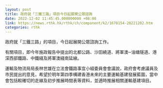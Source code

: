 ```yaml
---
layout: post
title: 政府就「三鐵三路」項目今日起展開公眾諮詢
date: 2022-12-02 11:45:45.000000000 +08:00
link: https://news.rthk.hk/rthk/ch/component/k2/1678154-20221202.htm
categories: rthk
---
```


政府就「三鐵三路」的項目，今日起展開公眾諮詢工作。

有關項目，即今年施政報告中提出的北都公路、沙田繞道、將軍澳─油塘隧道、港深西部鐵路、中鐵綫及將軍澳綫南延線。

運輸及物流局局長林世雄在立法會鐵路事宜小組委員會會議說，政府會考慮議員及市民提出的意見，希望於明年第四季構建香港未來的主要運輸基建發展藍圖，當中會包括較確切的走線及初步推展時間表等資料，並適時推展相關運輸基建項目。
